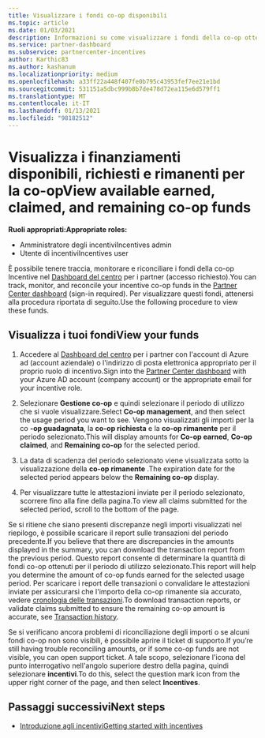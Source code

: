 ```yaml
---
title: Visualizzare i fondi co-op disponibili
ms.topic: article
ms.date: 01/03/2021
description: Informazioni su come visualizzare i fondi della co-op ottenuti, richiesti e rimanenti, visualizzare le date di scadenza e riconciliare gli importi incoerenti.
ms.service: partner-dashboard
ms.subservice: partnercenter-incentives
author: Karthic83
ms.author: kashanum
ms.localizationpriority: medium
ms.openlocfilehash: a33ff22a448f407fe0b795c43953fef7ee21e1bd
ms.sourcegitcommit: 531151a5dbc999b8b7de478d72ea115e6d579ff1
ms.translationtype: MT
ms.contentlocale: it-IT
ms.lasthandoff: 01/13/2021
ms.locfileid: "98182512"
---
```

# <a name="view-available-earned-claimed-and-remaining-co-op-funds"></a><span data-ttu-id="b9e8a-103">Visualizza i finanziamenti disponibili, richiesti e rimanenti per la co-op</span><span class="sxs-lookup"><span data-stu-id="b9e8a-103">View available earned, claimed, and remaining co-op funds</span></span>

<span data-ttu-id="b9e8a-104">**Ruoli appropriati:**</span><span class="sxs-lookup"><span data-stu-id="b9e8a-104">**Appropriate roles:**</span></span>

- <span data-ttu-id="b9e8a-105">Amministratore degli incentivi</span><span class="sxs-lookup"><span data-stu-id="b9e8a-105">Incentives admin</span></span>
- <span data-ttu-id="b9e8a-106">Utente di incentivi</span><span class="sxs-lookup"><span data-stu-id="b9e8a-106">Incentives user</span></span>

<span data-ttu-id="b9e8a-107">È possibile tenere traccia, monitorare e riconciliare i fondi della co-op Incentive nel [Dashboard del centro](https://partner.microsoft.com/dashboard/) per i partner (accesso richiesto).</span><span class="sxs-lookup"><span data-stu-id="b9e8a-107">You can track, monitor, and reconcile your incentive co-op funds in the [Partner Center dashboard](https://partner.microsoft.com/dashboard/) (sign-in required).</span></span> <span data-ttu-id="b9e8a-108">Per visualizzare questi fondi, attenersi alla procedura riportata di seguito.</span><span class="sxs-lookup"><span data-stu-id="b9e8a-108">Use the following procedure to view these funds.</span></span>

## <a name="view-your-funds"></a><span data-ttu-id="b9e8a-109">Visualizza i tuoi fondi</span><span class="sxs-lookup"><span data-stu-id="b9e8a-109">View your funds</span></span>

1. <span data-ttu-id="b9e8a-110">Accedere al [Dashboard del centro](https://partner.microsoft.com/dashboard/) per i partner con l'account di Azure ad (account aziendale) o l'indirizzo di posta elettronica appropriato per il proprio ruolo di incentivo.</span><span class="sxs-lookup"><span data-stu-id="b9e8a-110">Sign into the [Partner Center dashboard](https://partner.microsoft.com/dashboard/) with your Azure AD account (company account) or the appropriate email for your incentive role.</span></span>

2. <span data-ttu-id="b9e8a-111">Selezionare **Gestione co-op** e quindi selezionare il periodo di utilizzo che si vuole visualizzare.</span><span class="sxs-lookup"><span data-stu-id="b9e8a-111">Select **Co-op management**, and then select the usage period you want to see.</span></span> <span data-ttu-id="b9e8a-112">Vengono visualizzati gli importi per la co **-op guadagnata**, la **co-op richiesta** e la **co-op rimanente** per il periodo selezionato.</span><span class="sxs-lookup"><span data-stu-id="b9e8a-112">This will display amounts for **Co-op earned**, **Co-op claimed**, and **Remaining co-op** for the selected period.</span></span>

3. <span data-ttu-id="b9e8a-113">La data di scadenza del periodo selezionato viene visualizzata sotto la visualizzazione della **co-op rimanente** .</span><span class="sxs-lookup"><span data-stu-id="b9e8a-113">The expiration date for the selected period appears below the **Remaining co-op** display.</span></span>  

4. <span data-ttu-id="b9e8a-114">Per visualizzare tutte le attestazioni inviate per il periodo selezionato, scorrere fino alla fine della pagina.</span><span class="sxs-lookup"><span data-stu-id="b9e8a-114">To view all claims submitted for the selected period, scroll to the bottom of the page.</span></span>

<span data-ttu-id="b9e8a-115">Se si ritiene che siano presenti discrepanze negli importi visualizzati nel riepilogo, è possibile scaricare il report sulle transazioni del periodo precedente.</span><span class="sxs-lookup"><span data-stu-id="b9e8a-115">If you believe that there are discrepancies in the amounts displayed in the summary, you can download the transaction report from the previous period.</span></span> <span data-ttu-id="b9e8a-116">Questo report consente di determinare la quantità di fondi co-op ottenuti per il periodo di utilizzo selezionato.</span><span class="sxs-lookup"><span data-stu-id="b9e8a-116">This report will help you determine the amount of co-op funds earned for the selected usage period.</span></span> <span data-ttu-id="b9e8a-117">Per scaricare i report delle transazioni o convalidare le attestazioni inviate per assicurarsi che l'importo della co-op rimanente sia accurato, vedere [cronologia delle transazioni](./payout-statement.md#transaction-history).</span><span class="sxs-lookup"><span data-stu-id="b9e8a-117">To download transaction reports, or validate claims submitted to ensure the remaining co-op amount is accurate, see [Transaction history](./payout-statement.md#transaction-history).</span></span>

<span data-ttu-id="b9e8a-118">Se si verificano ancora problemi di riconciliazione degli importi o se alcuni fondi co-op non sono visibili, è possibile aprire il ticket di supporto.</span><span class="sxs-lookup"><span data-stu-id="b9e8a-118">If you’re still having trouble reconciling amounts, or if some co-op funds are not visible, you can open support ticket.</span></span> <span data-ttu-id="b9e8a-119">A tale scopo, selezionare l'icona del punto interrogativo nell'angolo superiore destro della pagina, quindi selezionare **incentivi**.</span><span class="sxs-lookup"><span data-stu-id="b9e8a-119">To do this, select the question mark icon from the upper right corner of the page, and then select **Incentives**.</span></span>

## <a name="next-steps"></a><span data-ttu-id="b9e8a-120">Passaggi successivi</span><span class="sxs-lookup"><span data-stu-id="b9e8a-120">Next steps</span></span>

- [<span data-ttu-id="b9e8a-121">Introduzione agli incentivi</span><span class="sxs-lookup"><span data-stu-id="b9e8a-121">Getting started with incentives</span></span>](incentives-get-started-intro.md)